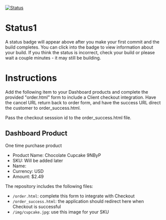 [![Status](https://img.shields.io/badge/status-SUBMITTABLE%20COMMIT:%203b0945ed3bf98118a50096f507a47ca0fba2ff34-brightgreen.svg)](https://github.com/raysaavedra-work/bakery_scaffold_SrLYKdlf05pdu7R4/commit/3b0945ed3bf98118a50096f507a47ca0fba2ff34)



# Status1

A status badge will appear above after you make your first commit and the build completes. You can click into the badge to view information about your build. If you think the status is incorrect, check your build or please wait a couple minutes - it may still be building.

# Instructions

Add the following item to your Dashboard products and complete the provided "order.html" form to include a Client checkout integration. Have the cancel URL return back to order form, and have the success URL direct the customer to order_success.html.

Pass the checkout sesssion id to the order_success.html file.

## Dashboard Product
One time purchase product
* Product Name: Chocolate Cupcake 9NByP
* SKU: Will be added later
* Name: 
* Currency: USD
* Amount: $2.49

The repository includes the following files:
* `/order.html`: complete this form to integrate with Checkout
* `/order_success.html`: the application should redirect here when Checkout is successful
* `/img/cupcake.jpg`: use this image for your SKU
